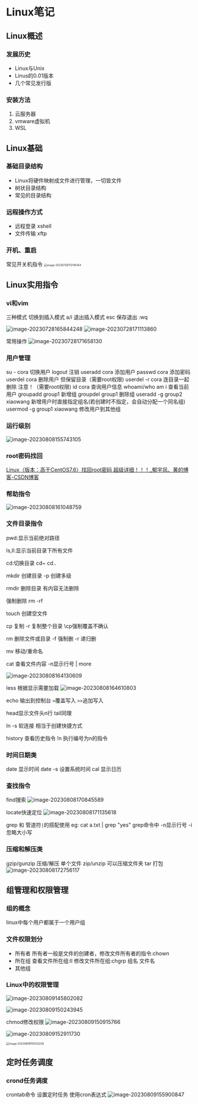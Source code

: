 # Linux笔记





## Linux概述

### 发展历史

- Linux与Unix
- Linus的0.01版本
- 几个常见发行版

### 安装方法

1. 云服务器
2. vmware虚拟机
3. WSL



## Linux基础

### 基础目录结构

- Linux将硬件映射成文件进行管理，一切皆文件
- 树状目录结构
- 常见的目录结构

### 远程操作方式

- 远程登录 xshell
- 文件传输 xftp



### 开机、重启

常见开关机指令
<img src="https://cora-typora-test-2023.oss-cn-shanghai.aliyuncs.com/pics/image-20230728172145144.png" alt="image-20230728172145144" style="zoom: 50%;" />





## Linux实用指令

### vi和vim

三种模式 
切换到插入模式 a/i 
退出插入模式 esc
保存退出 :wq

<img src="https://cora-typora-test-2023.oss-cn-shanghai.aliyuncs.com/pics/image-20230728165844248.png" alt="image-20230728165844248"  />

<img src="https://cora-typora-test-2023.oss-cn-shanghai.aliyuncs.com/pics/image-20230728171113860.png" alt="image-20230728171113860"  />

常用操作
![image-20230728171658130](https://cora-typora-test-2023.oss-cn-shanghai.aliyuncs.com/pics/image-20230728171658130.png)



### 用户管理

su - cora			切换用户
logout				注销
useradd cora		添加用户
passwd cora		添加密码
userdel cora		删除用户 但保留目录（需要root权限)
userdel -r cora 	连目录一起删除 注意！（需要root权限)
id cora 				查询用户信息
whoami/who am i 查看当前用户
groupadd group1 新增组
groupdel group1	删除组
useradd -g group2 xiaowang 新增用户时直接指定组名(若创建时不指定，会自动分配一个同名组)
usermod -g group1 xiaowang 修改用户到其他组



### 运行级别

![image-20230808155743105](https://cora-typora-test-2023.oss-cn-shanghai.aliyuncs.com/pics/image-20230808155743105.png)



### root密码找回

[Linux（版本：高于CentOS7.6）找回root密码 超级详细！！！_郁宇风、黄的博客-CSDN博客](https://blog.csdn.net/weixin_52960369/article/details/131584441)



### 帮助指令

![image-20230808161048759](C:\Users\Cora\AppData\Roaming\Typora\typora-user-images\image-20230808161048759.png)



### 文件目录指令

pwd:显示当前绝对路径

ls,ll:显示当前目录下所有文件

cd:切换目录 cd~ cd..

mkdir 创建目录 -p 创建多级

rmdir 删除目录 有内容无法删除

强制删除 rm -rf 

touch 创建空文件

cp 复制 -r 复制整个目录 \cp强制覆盖不确认

rm 删除文件或目录 -f 强制删 -r 递归删

mv 移动/重命名

cat 查看文件内容 -n显示行号  | more

![image-20230808164130609](https://cora-typora-test-2023.oss-cn-shanghai.aliyuncs.com/pics/image-20230808164130609.png)

less 根据显示需要加载
![image-20230808164610803](https://cora-typora-test-2023.oss-cn-shanghai.aliyuncs.com/pics/image-20230808164610803.png)

echo 输出到控制台 `>`覆盖写入  `>>`追加写入

head显示文件头n行
tail同理

ln -s 软连接 相当于创建快捷方式

history 查看历史指令  !n 执行编号为n的指令



### 时间日期类

date 显示时间 date -s 设置系统时间
cal 显示日历



### 查找指令

find搜索
![image-20230808170845589](https://cora-typora-test-2023.oss-cn-shanghai.aliyuncs.com/pics/image-20230808170845589.png)

locate快速定位
![image-20230808171135618](https://cora-typora-test-2023.oss-cn-shanghai.aliyuncs.com/pics/image-20230808171135618.png)

grep 和 管道符`|`的搭配使用
eg: cat a.txt | grep "yes"
grep命令中 -n显示行号 -i忽略大小写



### 压缩和解压类

gzip/gunzip 压缩/解压 单个文件
zip/unzip 可以压缩文件夹
tar 打包
![image-20230808172756117](https://cora-typora-test-2023.oss-cn-shanghai.aliyuncs.com/pics/image-20230808172756117.png)



## 组管理和权限管理

### 组的概念

linux中每个用户都属于一个用户组

### 文件权限划分

- 所有者
  所有者一般是文件的创建者，修改文件所有者的指令:chown
- 所在组
  查看文件所在组:ll
  修改文件所在组:chgrp 组名 文件名
- 其他组

### Linux中的权限管理

![image-20230809145802082](https://cora-typora-test-2023.oss-cn-shanghai.aliyuncs.com/pics/image-20230809145802082.png)

![image-20230809150243945](https://cora-typora-test-2023.oss-cn-shanghai.aliyuncs.com/pics/image-20230809150243945.png)

chmod修改权限
![image-20230809150915766](https://cora-typora-test-2023.oss-cn-shanghai.aliyuncs.com/pics/image-20230809150915766.png)

![image-20230809152911730](https://cora-typora-test-2023.oss-cn-shanghai.aliyuncs.com/pics/image-20230809152911730.png)

<img src="https://cora-typora-test-2023.oss-cn-shanghai.aliyuncs.com/pics/image-20230809155132228.png" alt="image-20230809155132228" style="zoom:50%;" />



## 定时任务调度

### crond任务调度

crontab命令 设置定时任务 使用cron表达式
![image-20230809155900847](https://cora-typora-test-2023.oss-cn-shanghai.aliyuncs.com/pics/image-20230809155900847.png)

























